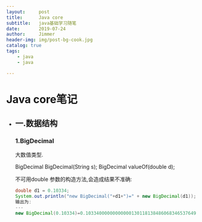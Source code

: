 ```yaml
---
layout:     post
title:      Java core
subtitle:   java基础学习随笔
date:       2019-07-24
author:     Jimmer
header-img: img/post-bg-cook.jpg
catalog: true
tags:
    - java
	- java

---
```


# Java core笔记

- ## 一.数据结构
    
    ### 1.BigDecimal
    
    大数值类型.
    
    BigDecimal BigDecimal(String s); 
    BigDecimal valueOf(double d); 
    
    
    
    不可用double 参数的构造方法,会造成结果不准确:
    
    ```java
    double d1 = 0.10334;
    System.out.println("new BigDecimal("+d1+")=" + new BigDecimal(d1));
    输出为:
    ---
    new BigDecimal(0.10334)=0.10334000000000000130118138486068346537649631500244140625
    ```
    
    
    
    